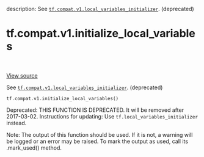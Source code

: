 description: See <a href="../../../tf/compat/v1/local_variables_initializer.md"><code>tf.compat.v1.local_variables_initializer</code></a>. (deprecated)

<div itemscope itemtype="http://developers.google.com/ReferenceObject">
<meta itemprop="name" content="tf.compat.v1.initialize_local_variables" />
<meta itemprop="path" content="Stable" />
</div>

# tf.compat.v1.initialize_local_variables

<!-- Insert buttons and diff -->

<table class="tfo-notebook-buttons tfo-api nocontent" align="left">

</table>

<a target="_blank" class="external" href="/code/stable/tensorflow/python/ops/variables.py">View source</a>



See <a href="../../../tf/compat/v1/local_variables_initializer.md"><code>tf.compat.v1.local_variables_initializer</code></a>. (deprecated)

<pre class="devsite-click-to-copy prettyprint lang-py tfo-signature-link">
<code>tf.compat.v1.initialize_local_variables()
</code></pre>



<!-- Placeholder for "Used in" -->

Deprecated: THIS FUNCTION IS DEPRECATED. It will be removed after 2017-03-02.
Instructions for updating:
Use `tf.local_variables_initializer` instead.

Note: The output of this function should be used. If it is not, a warning will be logged or an error may be raised. To mark the output as used, call its .mark_used() method.